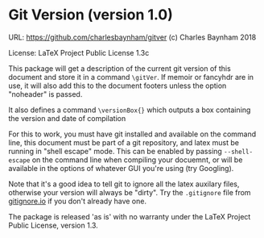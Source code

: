Git Version (version 1.0)
=========================

URL: https://github.com/charlesbaynham/gitver
(c) Charles Baynham 2018

License: LaTeX Project Public License 1.3c

This package will get a description of the current git version of this
document and store it in a command `\gitVer`. If memoir or fancyhdr are in use, it
will also add this to the document footers unless the option "noheader" is
passed.

It also defines a command `\versionBox{}` which outputs a box containing the
version and date of compilation

For this to work, you must have git installed and available on the command
line, this document must be part of a git repository, and latex must be
running in "shell escape" mode. This can be enabled by passing `--shell-escape`
on the command line when compiling your docuemnt, or will be available in the
options of whatever GUI you're using (try Googling).

Note that it's a good idea to tell git to ignore all the latex auxilary files,
otherwise your version will always be "dirty". Try the `.gitignore` file from
[gitignore.io](https://www.gitignore.io/api/latex) if you don't already have
one.

The package is released 'as is' with no warranty under the LaTeX Project Public
License, version 1.3.

